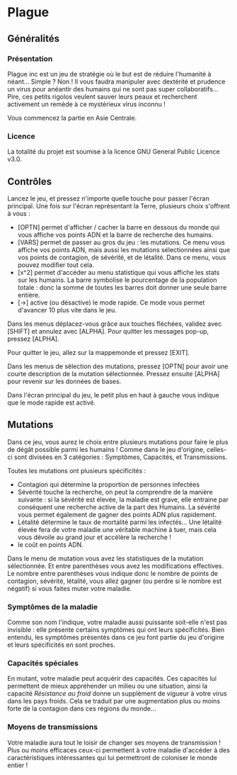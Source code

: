 # Plague

## Généralités

### Présentation

Plague inc est un jeu de stratégie où le but est de réduire l'humanité à néant… Simple ? Non ! Il vous faudra manipuler avec dextérité et prudence un virus pour anéantir des humains qui ne sont pas super collaboratifs… Pire, ces petits rigolos veulent sauver leurs peaux et recherchent activement un remède à ce mystérieux virus inconnu !

Vous commencez la partie en Asie Centrale.

### Licence

La totalité du projet est soumise à la licence GNU General Public Licence v3.0.

## Contrôles

Lancez le jeu, et pressez n'importe quelle touche pour passer l'écran principal. Une fois sur l'écran représentant la Terre, plusieurs choix s'offrent à vous :
  - [OPTN] permet d'afficher / cacher la barre en dessous du monde qui vous affiche vos points ADN et la barre de recherche des humains.
  - [VARS] permet de passer au gros du jeu : les mutations. Ce menu vous affiche vos points ADN, mais aussi les mutations sélectionnées ainsi que vos points de contagion, de sévérité, et de létalité. Dans ce menu, vous pouvez modifier tout cela.
  - [x^2] permet d'accéder au menu statistique qui vous affiche les stats sur les humains. La barre symbolise le pourcentage de la population totale : donc la somme de toutes les barres doit donner une seule barre entière.
  - [→] active (ou désactive) le mode rapide. Ce mode vous permet d'avancer 10 plus vite dans le jeu.

Dans les menus déplacez-vous grâce aux touches fléchées, validez avec [SHIFT] et annulez avec [ALPHA]. Pour quitter les messages pop-up, pressez [ALPHA].

Pour quitter le jeu, allez sur la mappemonde et pressez [EXIT].

Dans les menus de sélection des mutations, pressez [OPTN] pour avoir une courte description de la mutation sélectionnée. Pressez ensuite [ALPHA] pour revenir sur les données de bases.

Dans l'écran principal du jeu, le petit plus en haut à gauche vous indique que le mode rapide est activé.

## Mutations

Dans ce jeu, vous aurez le choix entre plusieurs mutations pour faire le plus de dégât possible parmi les humains ! Comme dans le jeu d'origine, celles-ci sont divisées en 3 catégories : Symptômes, Capacités, et Transmissions.

Toutes les mutations ont plusieurs spécificités :
 - Contagion qui détermine la proportion de personnes infectées
 - Sévérité touche la recherche, on peut la comprendre de la manière suivante : si la sévérité est élevée, la maladie est grave, elle entraine par   conséquent une recherche active de la part des Humains. La sévérité vous permet également de gagner des points ADN plus rapidement.
 - Létalité détermine le taux de mortalité parmi les infectés… Une létalité élevée fera de votre maladie une véritable machine à tuer, mais cela     vous dévoile au grand jour et accélère la recherche !
 - le coût en points ADN.

Dans le menu de mutation vous avez les statistiques de la mutation sélectionnée. Et entre parenthèses vous avez les modifications effectives. Le nombre entre parenthèses vous indique donc le nombre de points de contagion, sévérité, létalité, vous allez gagner (ou perdre si le nombre est négatif) si vous faites muter votre maladie.


### Symptômes de la maladie

Comme son nom l'indique, votre maladie aussi puissante soit-elle n'est pas invisible : elle présente certains symptômes qui ont leurs spécificités. Bien entendu, les symptômes présentés dans ce jeu font partie du jeu d'origine et leurs spécificités en sont proches.

### Capacités spéciales

En mutant, votre maladie peut acquérir des capacités. Ces capacités lui permettent de mieux appréhender un milieu ou une situation, ainsi la capacité *Résistance au froid* donne un supplément de vigueur à votre virus dans les pays froids. Cela se traduit par une augmentation plus ou moins   forte de la contagion dans ces régions du monde…

### Moyens de transmissions

Votre maladie aura tout le loisir de changer ses moyens de transmission ! Plus ou moins efficaces ceux-ci permettent à votre maladie d'accéder à des caractéristiques intéressantes qui lui permettront de coloniser le monde entier !
